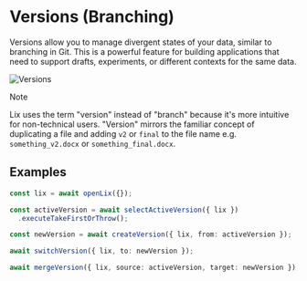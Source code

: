 # Versions (Branching)

Versions allow you to manage divergent states of your data, similar to branching in Git. This is a powerful feature for building applications that need to support drafts, experiments, or different contexts for the same data.

![Versions](/versions.svg)

> [!NOTE]
> Lix uses the term "version" instead of "branch" because it's more intuitive for non-technical users. "Version" mirrors the familiar concept of duplicating a file and adding `v2` or `final` to the file name e.g. `something_v2.docx` or `something_final.docx`.

## Examples

```ts
const lix = await openLix({});
```

```ts
const activeVersion = await selectActiveVersion({ lix })
  .executeTakeFirstOrThrow();

const newVersion = await createVersion({ lix, from: activeVersion });

await switchVersion({ lix, to: newVersion });
```

```ts
await mergeVersion({ lix, source: activeVersion, target: newVersion });
```
